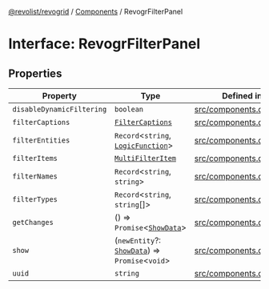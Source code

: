 [@revolist/revogrid](README.md) / [Components](Namespace.Components.md) / RevogrFilterPanel

# Interface: RevogrFilterPanel

## Properties

| Property | Type | Defined in |
| ------ | ------ | ------ |
| `disableDynamicFiltering` | `boolean` | [src/components.d.ts:392](https://github.com/revolist/revogrid/blob/04dd894203fb683ca28026a56e8b7c79feca958d/src/components.d.ts#L392) |
| `filterCaptions` | [`FilterCaptions`](TypeAlias.FilterCaptions.md) | [src/components.d.ts:393](https://github.com/revolist/revogrid/blob/04dd894203fb683ca28026a56e8b7c79feca958d/src/components.d.ts#L393) |
| `filterEntities` | `Record`\<`string`, [`LogicFunction`](TypeAlias.LogicFunction.md)\> | [src/components.d.ts:394](https://github.com/revolist/revogrid/blob/04dd894203fb683ca28026a56e8b7c79feca958d/src/components.d.ts#L394) |
| `filterItems` | [`MultiFilterItem`](TypeAlias.MultiFilterItem.md) | [src/components.d.ts:395](https://github.com/revolist/revogrid/blob/04dd894203fb683ca28026a56e8b7c79feca958d/src/components.d.ts#L395) |
| `filterNames` | `Record`\<`string`, `string`\> | [src/components.d.ts:396](https://github.com/revolist/revogrid/blob/04dd894203fb683ca28026a56e8b7c79feca958d/src/components.d.ts#L396) |
| `filterTypes` | `Record`\<`string`, `string`[]\> | [src/components.d.ts:397](https://github.com/revolist/revogrid/blob/04dd894203fb683ca28026a56e8b7c79feca958d/src/components.d.ts#L397) |
| `getChanges` | () => `Promise`\<[`ShowData`](TypeAlias.ShowData.md)\> | [src/components.d.ts:398](https://github.com/revolist/revogrid/blob/04dd894203fb683ca28026a56e8b7c79feca958d/src/components.d.ts#L398) |
| `show` | (`newEntity`?: [`ShowData`](TypeAlias.ShowData.md)) => `Promise`\<`void`\> | [src/components.d.ts:399](https://github.com/revolist/revogrid/blob/04dd894203fb683ca28026a56e8b7c79feca958d/src/components.d.ts#L399) |
| `uuid` | `string` | [src/components.d.ts:400](https://github.com/revolist/revogrid/blob/04dd894203fb683ca28026a56e8b7c79feca958d/src/components.d.ts#L400) |
